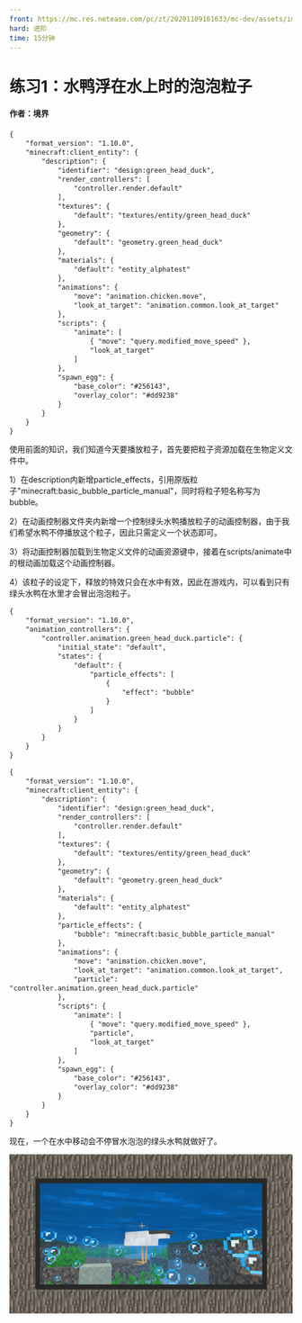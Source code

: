 ```yaml
---
front: https://mc.res.netease.com/pc/zt/20201109161633/mc-dev/assets/img/15_1.379b8dfc.jpg
hard: 进阶
time: 15分钟
---
```


# 练习1：水鸭浮在水上时的泡泡粒子



#### 作者：境界



```
{
	"format_version": "1.10.0",
	"minecraft:client_entity": {
		"description": {
            "identifier": "design:green_head_duck",
            "render_controllers": [
				"controller.render.default"
            ],
            "textures": {
				"default": "textures/entity/green_head_duck"
			},
			"geometry": {
				"default": "geometry.green_head_duck"
			},
			"materials": {
				"default": "entity_alphatest"
			},
			"animations": {
				"move": "animation.chicken.move",
				"look_at_target": "animation.common.look_at_target"
			},
			"scripts": {
				"animate": [
				  	{ "move": "query.modified_move_speed" },
				  	"look_at_target"
				]
			},
			"spawn_egg": {
				"base_color": "#256143",
				"overlay_color": "#dd9238"
			}
        }
    }
}
```



使用前面的知识，我们知道今天要播放粒子，首先要把粒子资源加载在生物定义文件中。

1）在description内新增particle_effects，引用原版粒子"minecraft:basic_bubble_particle_manual"，同时将粒子短名称写为bubble。

2）在动画控制器文件夹内新增一个控制绿头水鸭播放粒子的动画控制器，由于我们希望水鸭不停播放这个粒子，因此只需定义一个状态即可。

3）将动画控制器加载到生物定义文件的动画资源键中，接着在scripts/animate中的根动画加载这个动画控制器。

4）该粒子的设定下，释放的特效只会在水中有效，因此在游戏内，可以看到只有绿头水鸭在水里才会冒出泡泡粒子。



```
{
    "format_version": "1.10.0",
    "animation_controllers": {
        "controller.animation.green_head_duck.particle": {
			"initial_state": "default",
            "states": {
                "default": {
                    "particle_effects": [
						{
							"effect": "bubble"
						}
					]
                }
            }
        }
    }
}
```



```
{
	"format_version": "1.10.0",
	"minecraft:client_entity": {
		"description": {
            "identifier": "design:green_head_duck",
            "render_controllers": [
				"controller.render.default"
            ],
            "textures": {
				"default": "textures/entity/green_head_duck"
			},
			"geometry": {
				"default": "geometry.green_head_duck"
			},
			"materials": {
				"default": "entity_alphatest"
			},
			"particle_effects": {
				"bubble": "minecraft:basic_bubble_particle_manual"
			},
			"animations": {
				"move": "animation.chicken.move",
				"look_at_target": "animation.common.look_at_target",
				"particle": "controller.animation.green_head_duck.particle"
			},
			"scripts": {
				"animate": [
				  	{ "move": "query.modified_move_speed" },
					"particle",
				  	"look_at_target"
				]
			},
			"spawn_egg": {
				"base_color": "#256143",
				"overlay_color": "#dd9238"
			}
        }
    }
}
```



现在，一个在水中移动会不停冒水泡泡的绿头水鸭就做好了。

![](./images/15_1.jpg)